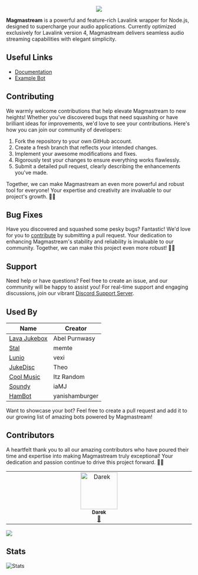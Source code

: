 <p align="center">
  <img src="https://capsule-render.vercel.app/api?type=waving&color=gradient&height=200&section=header&text=Magmastream&fontSize=80&fontAlignY=35&animation=twinkling&fontColor=gradient" />
</p>

**Magmastream** is a powerful and feature-rich Lavalink wrapper for Node.js, designed to supercharge your audio applications. Currently optimized exclusively for Lavalink version 4, Magmastream delivers seamless audio streaming capabilities with elegant simplicity.

## Useful Links

- [Documentation](https://docs.magmastream.com)
- [Example Bot](https://github.com/Magmastream-NPM/magmastream_basics_bot)

## Contributing

We warmly welcome contributions that help elevate Magmastream to new heights! Whether you've discovered bugs that need squashing or have brilliant ideas for improvements, we'd love to see your contributions. Here's how you can join our community of developers:

1. Fork the repository to your own GitHub account.
2. Create a fresh branch that reflects your intended changes.
3. Implement your awesome modifications and fixes.
4. Rigorously test your changes to ensure everything works flawlessly.
5. Submit a detailed pull request, clearly describing the enhancements you've made.

Together, we can make Magmastream an even more powerful and robust tool for everyone! Your expertise and creativity are invaluable to our project's growth. 🚀✨

## Bug Fixes

Have you discovered and squashed some pesky bugs? Fantastic! We'd love for you to [contribute](#contributing) by submitting a pull request. Your dedication to enhancing Magmastream's stability and reliability is invaluable to our community. Together, we can make this project even more robust! 🐛✨

## Support
Need help or have questions? Feel free to create an issue, and our community will be happy to assist you!
For real-time support and engaging discussions, join our vibrant [Discord Support Server](https://discord.com/invite/HV59Z3zEjt).

## Used By

| Name                                                                                                                                                                                                                                                  | Creator       |
| ----------------------------------------------------------------------------------------------------------------------------------------------------------------------------------------------------------------------------------------------------- | ------------- |
| [Lava Jukebox](https://discord.com/api/oauth2/authorize?client_id=887651843742793779&permissions=-1&redirect_uri=https%3A%2F%2Fdiscord.gg%2F4ZaXbbYSTZ&response_type=code&scope=guilds.join%20bot%20applications.commands)                            | Abel Purnwasy |
| [Stal](https://discord.com/oauth2/authorize?client_id=923938180263182356&scope=bot%20applications.commands&permissions=27648861246)                                                                                                                   | memte         |
| [Lunio](https://discord.com/api/oauth2/authorize?client_id=945030475779551415&permissions=61991952&scope=bot+applications.commands)                                                                                                                   | vexi          |
| [JukeDisc](https://discord.com/oauth2/authorize?client_id=1109751797549105176&permissions=968552214080&scope=bot+applications.commands)                                                                                                               | Theo          |
| [Cool Music](https://discord.com/oauth2/authorize?client_id=923529398425096193&permissions=12888394808&redirect_uri=https%3A%2F%2Fdiscord.gg%2Fcool-music-support-925619107460698202&response_type=code&scope=bot%20identify%20applications.commands) | Itz Random    |
| [Soundy](https://dsc.gg/sndy)                                                                                                                                                                                                                         | iaMJ          |
| [HamBot](https://discord.com/oauth2/authorize?client_id=1049314312776335390)                                                                                                                                                                          | yanishamburger|

Want to showcase your bot? Feel free to create a pull request and add it to our growing list of amazing bots powered by Magmastream!

## Contributors

A heartfelt thank you to all our amazing contributors who have poured their time and expertise into making Magmastream truly exceptional! Your dedication and passion continue to drive this project forward. 🚀✨

<!-- ALL-CONTRIBUTORS-LIST:START - Do not remove or modify this section -->
<!-- prettier-ignore-start -->
<!-- markdownlint-disable -->
<table>
  <tbody>
    <tr>
      <td align="center" valign="top" width="14.28%"><a href="https://discord.gg/JCaTDJRz7P"><img src="https://avatars.githubusercontent.com/u/58607083?v=4?s=100" width="100px;" alt="Darek"/><br /><sub><b>Darek</b></sub></a><br /><a href="#doc-realdarek" title="Documentation">📖</a></td>
    </tr>
  </tbody>
</table>



<img src="https://contributers.code-fy.tech/Magmastream-NPM?yousuck">

## Stats


![Stats](https://repobeats.axiom.co/api/embed/e46896cea6c7ad6648effe4d7868ffa3fef0151b.svg "Repobeats analytics image")
